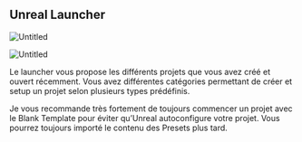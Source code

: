 ## Unreal Launcher

![Untitled](Introduction%20ed0b79ec10bd4f55bceca469218d9b7e/Untitled%2010.png)

![Untitled](Introduction%20ed0b79ec10bd4f55bceca469218d9b7e/Untitled%2011.png)

Le launcher vous propose les différents projets que vous avez créé et ouvert récemment.
Vous avez différentes catégories permettant de créer et setup un projet selon plusieurs types prédéfinis.

Je vous recommande très fortement de toujours commencer un projet avec le Blank Template pour éviter qu’Unreal autoconfigure votre projet. Vous pourrez toujours importé le contenu des Presets plus tard.
